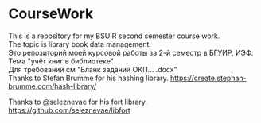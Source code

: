 # CourseWork
This is a repository for my BSUIR second semester course work.  
The topic is library book data management.  
Это репозиторий моей курсовой работы за 2-й семестр в БГУИР, ИЭФ.   
Тема "учёт книг в библиотеке"  
Для требований см "Бланк заданий ОКП... .docx"  
Thanks to Stefan Brumme for his hashing library.
https://create.stephan-brumme.com/hash-library/

Thanks to @seleznevae for his fort library.  
https://github.com/seleznevae/libfort
